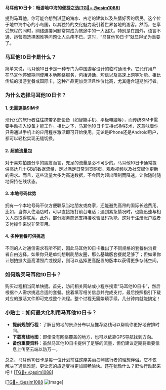 **马耳他10日卡：畅游地中海的便捷之选[[TG💪+ @esim1088](https://t.me/s/esim1088)]**

提到马耳他，你可能会想到湛蓝的海水、古老的建筑以及热情好客的居民。这个位于地中海中心的小岛国，以其独特的文化魅力吸引着世界各地的游客。然而，在享受旅程的同时，网络连接问题常常成为旅途中的一大困扰。特别是在国外，语言不通、运营商选择困难等问题让人头疼不已。这时，“马耳他10日卡”就显得尤为重要了。

### 马耳他10日卡是什么？

简单来说，马耳他10日卡是一种专门为中国游客设计的临时通讯卡。它允许用户在马耳他停留期间使用本地网络服务，包括通话、短信以及高速上网等功能。相比传统的漫游套餐或国际卡，这种产品更加灵活且性价比高，尤其适合短期旅行者。

### 为什么选择马耳他10日卡？

#### 1. **无需更换SIM卡**
   现代化的旅行者往往携带多部设备（如智能手机、平板电脑等），而传统SIM卡需要手动插入设备才能工作。相比之下，马耳他10日卡支持eSIM技术，这意味着你只需通过手机上的应用程序激活即可开始使用。无论是iPhone还是Android用户，都可以轻松实现无缝切换。

#### 2. **超值流量包**
   对于喜欢拍照分享的朋友而言，充足的流量是必不可少的。马耳他10日卡通常提供高达几十GB的数据流量，足以满足日常浏览网页、观看视频以及社交媒体更新的需求。而且，这些流量大多为高速数据，不会因为超出限制而降速，让你随时随地保持在线状态。

#### 3. **本地号码优势**
   拥有一个本地号码不仅方便联系当地朋友或商家，还能避免高昂的国际长途费用。比如，当你入住酒店时，可以直接拨打前台电话；遇到紧急情况时，也能迅速与相关人员取得联系。此外，部分服务商还支持接收验证码功能，这对于注册账户或者支付操作来说非常实用。

#### 4. **多种套餐可供挑选**
   不同的人对通信需求有所不同，因此马耳他10日卡推出了不同规格的套餐供消费者自由选择。如果你只是单纯想刷刷朋友圈，那么基础版套餐就足够了；但如果你计划拍摄大量高清照片或视频，则可以选择更高配置的版本以获得更多存储空间。

### 如何购买马耳他10日卡？

购买过程相当简单快捷。首先，访问相关网站或小程序搜索“马耳他10日卡”，然后根据个人需求挑选合适的套餐。接着填写相关信息并完成支付，最后按照指引下载对应的激活文件即可完成整个流程。整个过程无需繁琐手续，几分钟内就能搞定！

### 小贴士：如何最大化利用马耳他10日卡？

- **提前规划行程**：了解目的地的景点分布以及推荐路线可以帮助你更好地安排时间。
- **下载离线地图**：即使没有网络覆盖的地方，也可以依靠GPS导航找到方向。
- **备份重要资料**：虽然马耳他10日卡提供了足够的流量，但仍建议定期将重要信息上传至云端以防万一。

总之，马耳他10日卡是每一位计划前往这座美丽岛屿旅行者的理想伴侣。它不仅解决了通信难题，更让您的旅途变得更加顺畅愉快。还在犹豫什么？赶快行动起来吧！[[TG💪+ @esim1088](https://t.me/s/esim1088)]

[[TG💪+ @esim1088](https://t.me/s/esim1088) ![Image](https://i.postimg.cc/4NQfJmqS/Snipaste-2025-05-13-00-14-12.png)]